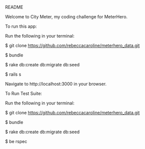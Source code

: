 README

Welcome to City Meter, my coding challenge for MeterHero.

To run this app:

  Run the following in your terminal:

  $ git clone https://github.com/rebeccacaroline/meterhero_data.git

  $ bundle

  $ rake db:create db:migrate db:seed

  $ rails s

  Navigate to http://localhost:3000 in your browser.


To Run Test Suite:

  Run the following in your terminal:

  $ git clone https://github.com/rebeccacaroline/meterhero_data.git

  $ bundle

  $ rake db:create db:migrate db:seed

  $ be rspec
